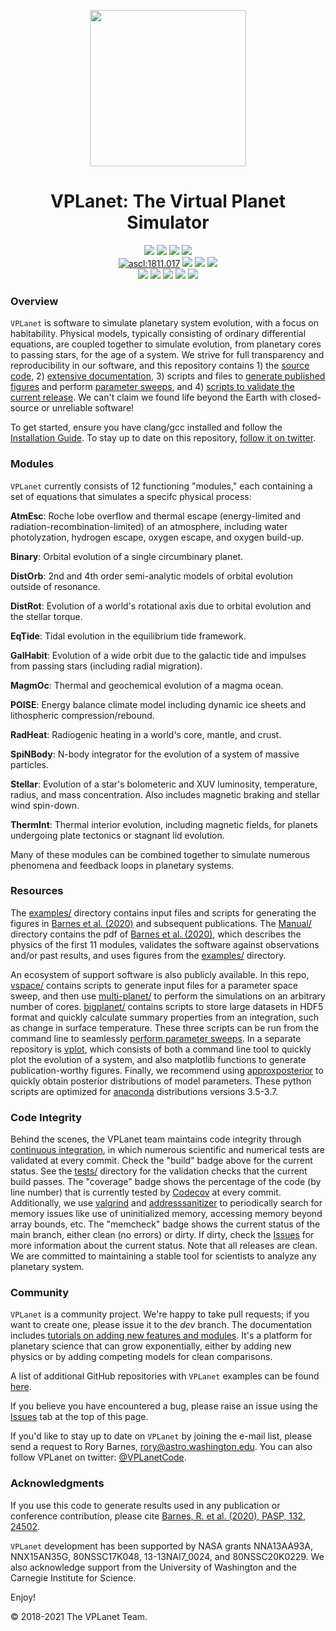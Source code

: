 <p align="center">
  <img width = "250" src="docs/VPLanetLogo.png?raw=true"/>
</p>

<h1 align="center">VPLanet: The Virtual Planet Simulator</h1>

<p align="center">
  <a href="https://VirtualPlanetaryLaboratory.github.io/vplanet"><img src="https://img.shields.io/badge/read-the_docs-blue.svg?style=flat"></a>
  <a href="https://ui.adsabs.harvard.edu/abs/2019arXiv190506367B/abstract"><img src="https://img.shields.io/badge/read-the_paper-darkgreen.svg?style=flat"/></a>
  <a href="https://VirtualPlanetaryLaboratory.github.io/vplanet/conduct.html"><img src="https://img.shields.io/badge/Code%20of-Conduct-7d93c7.svg"></a>
  <a href="http://twitter.com/VPLanetCode"><img src="https://img.shields.io/twitter/follow/VPLanetCode.svg?style=flat-square&logo=twitter&label=Follow"></a><br>
  <a href="http://ascl.net/1811.017"><img src="https://img.shields.io/badge/ascl-1811.017-orange.svg?colorB=orange" alt="ascl:1811.017" /></a>
  <a href="LICENSE"><img src="https://img.shields.io/badge/license-MIT-purple.svg"/></a>
  <a href="examples"><img src="https://img.shields.io/badge/examples-34-darkblue.svg"/></a>
  <img src = "https://img.shields.io/badge/platform-Linux_|%20macOS_|%20Windows10-darkgreen.svg?style=flat"><br>
  <a href="https://github.com/VirtualPlanetaryLaboratory/vplanet/actions/workflows/tests.yml">
  <img src="https://github.com/VirtualPlanetaryLaboratory/vplanet/actions/workflows/tests.yml/badge.svg"/></a>
  <img src="https://img.shields.io/badge/Tests-335-darkblue.svg"/></a>
  <img src="https://img.shields.io/badge/Python-3.6+-orange.svg"/></a>
  <img src = "https://img.shields.io/badge/memcheck-dirty-red.svg?style=flat">
  <a href="https://codecov.io/gh/VirtualPlanetaryLaboratory/vplanet">
  <img src="https://codecov.io/gh/VirtualPlanetaryLaboratory/vplanet/branch/master/graph/badge.svg?token=3LFJQO1M6H"/>
  </a>
</p>

### Overview

`VPLanet` is software to simulate planetary system evolution, with a focus on habitability. Physical models, typically consisting of ordinary differential equations, are coupled together to simulate evolution, from planetary cores to passing stars, for the age of a system. We strive for full transparency and reproducibility in our software, and this repository contains 1) the [source code](src), 2) [extensive documentation](https://VirtualPlanetaryLaboratory.github.io/vplanet), 3) scripts and files to [generate published figures](examples) and perform [parameter sweeps](https://virtualplanetarylaboratory.github.io/vplanet/parametersweep.html), and 4) [scripts to validate the current release](tests). We can't claim we found life beyond the Earth with closed-source or unreliable software!

To get started, ensure you have clang/gcc installed and follow the [Installation Guide](https://virtualplanetarylaboratory.github.io/vplanet/quickstart.html). To stay up to date on this repository, [follow it on twitter](https://twitter.com/VPLanetCode).

### Modules

`VPLanet` currently consists of 12 functioning "modules," each containing a set of equations
that simulates a specifc physical process:

**AtmEsc**: Roche lobe overflow and thermal escape (energy-limited and radiation-recombination-limited) of an atmosphere, including water photolyzation, hydrogen
escape, oxygen escape, and oxygen build-up.

**Binary**: Orbital evolution of a single circumbinary planet.

**DistOrb**: 2nd and 4th order semi-analytic models of orbital evolution outside
of resonance.

**DistRot**: Evolution of a world's rotational axis due to orbital evolution and
the stellar torque.

**EqTide**: Tidal evolution in the equilibrium tide framework.

**GalHabit**: Evolution of a wide orbit due to the galactic tide and impulses from
passing stars (including radial migration).

**MagmOc**: Thermal and geochemical evolution of a magma ocean.

**POISE**: Energy balance climate model including dynamic ice sheets and lithospheric
compression/rebound.

**RadHeat**: Radiogenic heating in a world's core, mantle, and crust.

**SpiNBody**: N-body integrator for the evolution of a system of massive particles.

**Stellar**: Evolution of a star's bolometeric and XUV luminosity, temperature, radius, and mass concentration. Also includes magnetic braking and stellar wind spin-down.

**ThermInt**: Thermal interior evolution, including magnetic fields, for planets
undergoing plate tectonics or stagnant lid evolution.

Many of these modules can be combined together to simulate numerous phenomena and feedback loops in planetary systems.

### Resources

The [examples/](examples) directory contains input files and scripts for generating the figures in [Barnes et al. (2020)](https://ui.adsabs.harvard.edu/abs/2020PASP..132b4502B/abstract) and subsequent publications. The [Manual/](Manual) directory contains the pdf of [Barnes et al. (2020)](https://ui.adsabs.harvard.edu/abs/2020PASP..132b4502B/abstract), which describes the physics of the first 11 modules, validates the software against observations and/or past results, and uses figures from the [examples/](examples) directory.

An ecosystem of support software is also publicly available. In this repo, [vspace/](vspace) contains scripts to generate input files for a parameter space sweep, and then use [multi-planet/](multiplanet) to perform the simulations on an arbitrary number of cores. [bigplanet/](bigplanet) contains scripts to store large datasets in HDF5 format and quickly calculate summary properties from an integration, such as change in surface temperature. These three scripts can be run from the command line to seamlessly [perform parameter sweeps](https://virtualplanetarylaboratory.github.io/vplanet/parametersweep.html). In a separate repository is [vplot](https://github.com/VirtualPlanetaryLaboratory/vplot), which consists of both a command line tool to quickly plot the evolution of a system, and also matplotlib functions to generate publication-worthy figures. Finally, we recommend using [approxposterior](https://github.com/dflemin3/approxposterior) to quickly obtain posterior distributions of model parameters. These python scripts are optimized for [anaconda](https://www.anaconda.com/) distributions versions 3.5-3.7.

### Code Integrity

Behind the scenes, the VPLanet team maintains code integrity through [continuous integration](https://travis-ci.org), in which numerous scientific and numerical tests are validated at every commit. Check the "build" badge above for the current status. See the [tests/](tests) directory for the validation checks that the current build passes. The "coverage" badge shows the percentage of the code (by line number) that is currently tested by <a href="https://codecov.io/gh/VirtualPlanetaryLaboratory/vplanet">Codecov</a> at every commit. Additionally, we use [valgrind](http://valgrind.org) and [addresssanitizer](https://github.com/google/sanitizers/wiki/AddressSanitizer) to periodically search for memory issues like use of uninitialized memory, accessing memory beyond array bounds, etc. The "memcheck" badge shows the current status of the main branch, either clean (no errors) or dirty. If dirty, check the [Issues](https://github.com/VirtualPlanetaryLaboratory/vplanet/issues) for more information about the current status. Note that all releases are clean. We are committed to maintaining a stable tool for scientists to analyze any planetary system.  

### Community

`VPLanet` is a community project. We're happy to take pull requests; if you want to create one, please issue it to the *dev* branch. The documentation includes [tutorials on adding new features and modules](https://VirtualPlanetaryLaboratory.github.io/vplanet/tutorials.html). It's a platform for planetary science that can grow exponentially, either by adding new physics or by adding competing models for clean comparisons.

A list of additional GitHub repositories with `VPLanet` examples can be found [here](https://VirtualPlanetaryLaboratory.github.io/vplanet/repos.html).

If you believe you have encountered a bug, please raise an issue using the [Issues](https://github.com/VirtualPlanetaryLaboratory/vplanet/issues) tab at the top of this page.

If you'd like to stay up to date on `VPLanet` by joining the e-mail list, please send a request to Rory Barnes, rory@astro.washington.edu. You can also follow VPLanet on twitter: [@VPLanetCode](https://twitter.com/VPLanetCode).

### Acknowledgments

If you use this code to generate results used in any publication or conference contribution, please cite [Barnes, R. et al. (2020), PASP, 132, 24502](https://ui.adsabs.harvard.edu/abs/2020PASP..132b4502B/abstract).

`VPLanet` development has been supported by NASA grants NNA13AA93A, NNX15AN35G, 80NSSC17K048, 13-13NAI7_0024, and 80NSSC20K0229. We also acknowledge support from the University of Washington and the Carnegie Institute for Science.

Enjoy!

© 2018-2021 The VPLanet Team.

